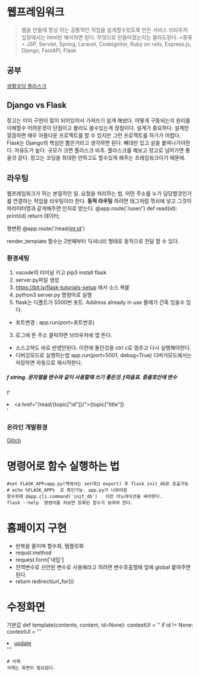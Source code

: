 # 웹프레임워크
> 웹을 만들때 항상 하는 공통적인 작업을 쉽게할수있도록 만든 서비스
> 브라우저 입장에서는 html만 해석하면 된다. 무엇으로 만들어졌는지는 몰라도된다.
<종류>
JSP, Servlet, Spring, Laravel, Codeignitor, Ruby on rails, Express.js, Django, FastAPI, Flask

## 공부
[생활코딩 플라스크](https://www.youtube.com/playlist?list=PLuHgQVnccGMClNOIuT3b3M4YZjxmult2y)

## Django vs Flask
장고는 이미 구현이 많이 되어있어서 가져쓰기 쉽게 해놨다.
어떻게 구동되는지 원리를 이해할수 어려운것이 단점이고 몰라도 쓸수있는게 장점이다.
설계가 중요하다. 설계만 깔끔하면 매우 아름다운 프로젝트를 할 수 있지만 그런 프로젝트를 하기가 어렵다.
Flask는 Django의 핵심만 뽑은거라고 생각하면 된다. 뼈대만 있고 살을 붙여나가야한다. 자유도가 높다.
규모가 크면 플라스크 비추.
플라스크를 해보고 장고로 넘어가면 좋을것 같다.
장고는 코딩을 최대한 안하고도 할수있게 해주는 프레임워크이기 때문에.


## 라우팅
웹프레임워크가 하는 본질적인 일. 요청을 처리하는 법.
어떤 주소를 누가 담당할것인가를 연결하는 작업을 라우팅이라 한다.
**동적 라우팅** 하려면 태그처럼 꺾쇠에 넣고 그것이 파라미터명과 같게해주면 인자로 받는다.
@app.route('/user/<id>')
def read(id):
  print(id)
  return 데이터;

형변환
@app.route('/read/<int:id>')

render_template 함수는 2번째부터 딕셔너리 형태로 동적으로 전달 할 수 있다.



### 환경세팅
1. vscode의 터미널 키고 pip3 install flask
2. server.py파일 생성
3. https://bit.ly/flask-tutorials-setup
에서 소스 복붙
1. python3 server.py  명령어로 실행
2. flask는 디폴트가 5000번 포트. Address already in use 뜰때가 간혹 있을수 있다.
- 포트변경 : app.run(port=포트번호)
3. 로그에 뜬 주소 클릭하면 브라우저에 앱 뜬다.
- 소스고쳐도 바로 반영안된다. 이전에 돌던것을 ctrl c로 멈추고 다시 실행해야한다.
- 디버깅모드로 실행하는법  app.run(port=5001, debug=True)
  디버거모드에서는 저장하면 자동으로 재시작한다.


##### f string.  문자열을 변수와 같이 사용할때 쓰기 좋은것.  f따옴표. 중괄호안에 변수
f'<li><a href="/read/{topic["id"]}/">{topic["title"]}</a></li>'

### 온라인 개발환경
[Glitch](http://bit.ly/flask-glitch)


# 명령어로 함수 실행하는 법
	#set FLASK_APP=app.py(맥에서는 set대신 export) 후 flask init_db로 호출가능
	# echo %FLASK_APP%  로 확인가능. app.py가 나와야함 
	함수위에 @app.cli.command('init_db')   이런 어노테이션을 써야한다.
	flask --help  명령어를 쳐보면 등록된 함수가 보여야 한다.


# 홈페이지 구현
- 반복을 줄이며 함수화, 템플릿화
- requst.method
- request.form['네임']
- 전역변수로 선언된 변수로 사용해라고 하려면 변수호출할때 앞에 global 붙여주면 된다.
- return redirect(url_for())

# 수정화면
기본값 
def template(contents, content, id=None):
	contextUI = ''
	if id != None:
		contextUI = '''
		<li><a href="/update/{id}/">update</a></li>
		'''
	
	# 삭제
	삭제는 화면이 필요없다.
	